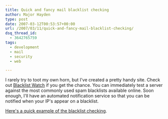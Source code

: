 ```yaml
---
title: Quick and fancy mail blacklist checking
author: Major Hayden
type: post
date: 2007-03-12T00:53:57+00:00
url: /2007/03/11/quick-and-fancy-mail-blacklist-checking/
dsq_thread_id:
  - 3642765759
tags:
  - development
  - mail
  - security
  - web

---
```

I rarely try to toot my own horn, but I've created a pretty handy site. Check out [Blacklist Watch][1] if you get the chance. You can immediately test a server against the most commonly used spam blacklists available online. Soon enough, I'll have an automated notification service so that you can be notified when your IP's appear on a blacklist.

[Here's a quick example of the blacklist checking][2].

 [1]: http://blwatch.com/
 [2]: http://blwatch.com/doquickcheck.php?host=rackerhacker.com
